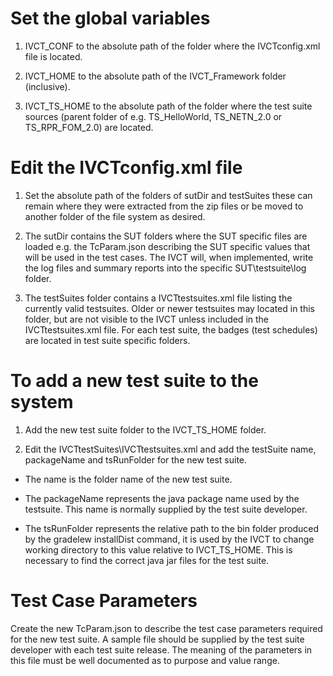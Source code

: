 # Set the global variables

1. IVCT_CONF   to the absolute path of the folder where the   IVCTconfig.xml   file is located.

1. IVCT_HOME   to the absolute path of the   IVCT_Framework   folder (inclusive).

1. IVCT_TS_HOME   to the absolute path of the folder where the test suite sources (parent folder of e.g. TS_HelloWorld, TS_NETN_2.0 or TS_RPR_FOM_2.0) are located.


# Edit the IVCTconfig.xml file
1. Set the absolute path of the folders of   sutDir   and   testSuites   these can remain where they were extracted from the zip files or be moved to another folder of the file system as desired.

1. The   sutDir   contains the SUT folders where the SUT specific files are loaded e.g. the   TcParam.json   describing the SUT specific values that will be used in the test cases. The IVCT will, when implemented, write the log files and summary reports into the specific SUT\testsuite\log folder.

1. The   testSuites   folder contains a   IVCTtestsuites.xml   file listing the currently valid testsuites. Older or newer testsuites may located in this folder, but are not visible to the IVCT unless included in the   IVCTtestsuites.xml   file. For each test suite, the badges (test schedules) are located in test suite specific folders.


# To add a new test suite to the system

1. Add the new test suite folder to the   IVCT_TS_HOME   folder.

1. Edit the   IVCTtestSuites\IVCTtestsuites.xml   and add the testSuite name, packageName and tsRunFolder for the new test suite.

* The   name   is the folder name of the new test suite.

* The   packageName   represents the java package name used by the testsuite. This name is normally supplied by the test suite developer.

* The   tsRunFolder   represents the relative path to the bin folder produced by the   gradelew installDist   command, it is used by the IVCT to change working directory to this value relative to IVCT_TS_HOME. This is necessary to find the correct java jar files for the test suite.

# Test Case Parameters
Create the new   TcParam.json   to describe the test case parameters required for the new test suite. A sample file should be supplied by the test suite developer with each test suite release. The meaning of the parameters in this file must be well documented as to purpose and value range.
